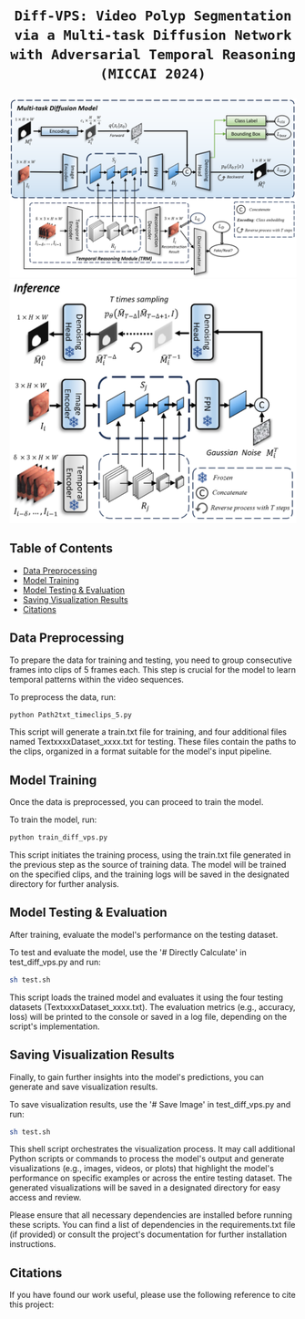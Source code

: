 # <p align=center>`Diff-VPS: Video Polyp Segmentation via a Multi-task Diffusion Network with Adversarial Temporal Reasoning (MICCAI 2024)`</p><!-- omit in toc -->
<p align="center">
    <img src="./assets/fig1.jpg"/> <br />
    <img src="./assets/test.jpg"/> <br />
</p>

## Table of Contents

- [Data Preprocessing](#data-preprocessing)
- [Model Training](#model-training)
- [Model Testing & Evaluation](#model-testing-&-evaluation)
- [Saving Visualization Results](#saving-visualization-results)
- [Citations](#citations)

## Data Preprocessing <a name="data-preprocessing"></a>

To prepare the data for training and testing, you need to group consecutive frames into clips of 5 frames each. This step is crucial for the model to learn temporal patterns within the video sequences.

To preprocess the data, run:

```bash
python Path2txt_timeclips_5.py
```
This script will generate a train.txt file for training, and four additional files named TextxxxxDataset_xxxx.txt for testing. These files contain the paths to the clips, organized in a format suitable for the model's input pipeline.

## Model Training <a name="model-training"></a>
Once the data is preprocessed, you can proceed to train the model.

To train the model, run:

```bash
python train_diff_vps.py
```
This script initiates the training process, using the train.txt file generated in the previous step as the source of training data. The model will be trained on the specified clips, and the training logs will be saved in the designated directory for further analysis.

## Model Testing & Evaluation <a name="model-testing-&-evaluation"></a>
After training, evaluate the model's performance on the testing dataset.

To test and evaluate the model, use the '# Directly Calculate' in test_diff_vps.py and run:

```bash
sh test.sh
```
This script loads the trained model and evaluates it using the four testing datasets (TextxxxxDataset_xxxx.txt). The evaluation metrics (e.g., accuracy, loss) will be printed to the console or saved in a log file, depending on the script's implementation.

## Saving Visualization Results <a name="saving-visualization-results"></a>
Finally, to gain further insights into the model's predictions, you can generate and save visualization results.

To save visualization results, use the '# Save Image' in test_diff_vps.py and run:

```bash
sh test.sh
```
This shell script orchestrates the visualization process. It may call additional Python scripts or commands to process the model's output and generate visualizations (e.g., images, videos, or plots) that highlight the model's performance on specific examples or across the entire testing dataset. The generated visualizations will be saved in a designated directory for easy access and review.

Please ensure that all necessary dependencies are installed before running these scripts. You can find a list of dependencies in the requirements.txt file (if provided) or consult the project's documentation for further installation instructions.

## Citations <a name="citations"></a>
If you have found our work useful, please use the following reference to cite this project:
